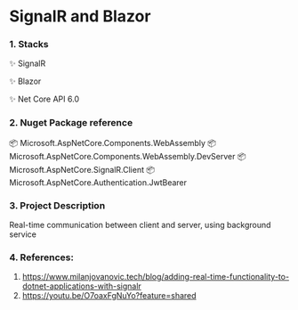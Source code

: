 # SignalR and Blazor

### 1. Stacks

✨ SignalR

✨ Blazor

✨ Net Core API 6.0

### 2. Nuget Package reference

📦 Microsoft.AspNetCore.Components.WebAssembly
📦 Microsoft.AspNetCore.Components.WebAssembly.DevServer
📦 Microsoft.AspNetCore.SignalR.Client
📦 Microsoft.AspNetCore.Authentication.JwtBearer

### 3. Project Description

Real-time communication between client and server, using background service

### 4. References: 
1. https://www.milanjovanovic.tech/blog/adding-real-time-functionality-to-dotnet-applications-with-signalr
2. https://youtu.be/O7oaxFgNuYo?feature=shared
